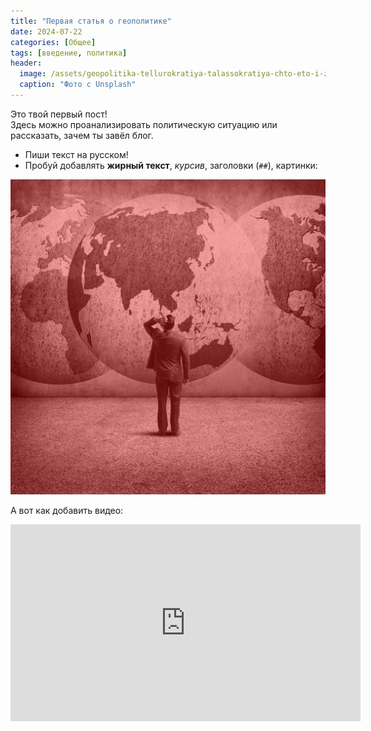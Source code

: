 ```yaml
---
title: "Первая статья о геополитике"
date: 2024-07-22
categories: [Общее]
tags: [введение, политика]
header:
  image: /assets/geopolitika-tellurokratiya-talassokratiya-chto-eto-i-zachem.jpg
  caption: "Фото с Unsplash"
---
```


Это твой первый пост!  
Здесь можно проанализировать политическую ситуацию или рассказать, зачем ты завёл блог.

- Пиши текст на русском!
- Пробуй добавлять **жирный текст**, *курсив*, заголовки (`##`), картинки:

![Описание картинки](/assets/geopolitika-tellurokratiya-talassokratiya-chto-eto-i-zachem.jpg)

А вот как добавить видео:

<iframe width="560" height="315" src="https://www.youtube.com/embed/no38HvsHGug&t=522s" frameborder="0" allowfullscreen></iframe>
